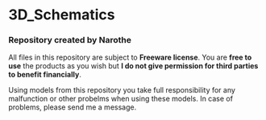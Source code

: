 # 3D_Schematics
### Repository created by Narothe

All files in this repository are subject to **Freeware license**. 
You are **free to use** the products as you wish but **I do not give permission for third parties to benefit financially**.


Using models from this repository you take full responsibility for any malfunction or other probelms when using these models. 
In case of problems, please send me a message.